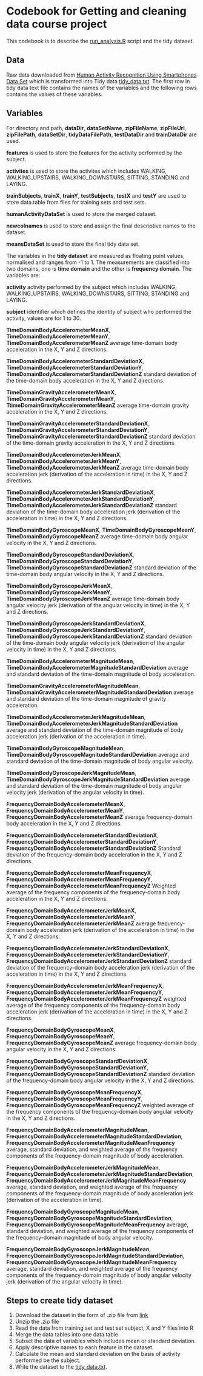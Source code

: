 # Codebook for Getting and cleaning data course project

This codebook is to describe the [run_analysis.R](https://github.com/farhan-mirzaaa/GettingAndCleaningDataCourseProject/blob/master/run_analysis.R) script and the tidy dataset.

## Data

Raw data downloaded from [Human Activity Recognition Using Smartphones Data Set](https://d396qusza40orc.cloudfront.net/getdata%2Fprojectfiles%2FUCI%20HAR%20Dataset.zip) which is transformed into Tidy data [tidy_data.txt](https://github.com/farhan-mirzaaa/GettingAndCleaningDataCourseProject/blob/master/tidy_data.txt). The first row in tidy data text file contains the names of the variables and the following rows contains the values of these variables.

## Variables

For directory and path, **dataDir**, **dataSetName**, **zipFileName**, **zipFileUrl**, **zipFilePath**, **dataSetDir**, **tidyDataFilePath**, **testDataDir** and **trainDataDir** are used.

**features** is used to store the features for the activity performed by the subject.

**activites** is used to store the activites which includes WALKING, WALKING_UPSTAIRS, WALKING_DOWNSTAIRS, SITTING, STANDING and LAYING.

**trainSubjects**, **trainX**, **trainY**, **testSubjects**, **testX** and **testY** are used to store data.table from files for training sets and test sets.

**humanActivityDataSet** is used to store the merged dataset.

**newcolnames** is used to store and assign the final descriptive names to the dataset.

**meansDataSet** is used to store the final tidy data set.


The variables in the **tidy dataset** are measured as floating point values, normalised and ranges from -1 to 1. The measurements are classified into two domains, one is **time domain** and the other is **frequency domain**. The variables are:

**activity** activity performed by the subject which includes WALKING, WALKING_UPSTAIRS, WALKING_DOWNSTAIRS, SITTING, STANDING and LAYING.

**subject** identifier which defines the identity of subject who performed the activity, values are for 1 to 30.

**TimeDomainBodyAccelerometerMeanX**, **TimeDomainBodyAccelerometerMeanY**, **TimeDomainBodyAccelerometerMeanZ** average time-domain body acceleration in the X, Y and Z directions.

**TimeDomainBodyAccelerometerStandardDeviationX**, **TimeDomainBodyAccelerometerStandardDeviationY**, **TimeDomainBodyAccelerometerStandardDeviationZ** standard deviation of the time-domain body acceleration in the X, Y and Z directions.

**TimeDomainGravityAccelerometerMeanX**, **TimeDomainGravityAccelerometerMeanY**, **TtimeDomainGravityAccelerometerMeanZ** average time-domain gravity acceleration in the X, Y and Z directions.

**TimeDomainGravityAccelerometerStandardDeviationX**, **TimeDomainGravityAccelerometerStandardDeviationY**, **TimeDomainGravityAccelerometerStandardDeviationZ** standard deviation of the time-domain gravity acceleration in the X, Y and Z directions.

**TimeDomainBodyAccelerometerJerkMeanX**, **TimeDomainBodyAccelerometerJerkMeanY**, **TimeDomainBodyAccelerometerJerkMeanZ** average time-domain body acceleration jerk (derivation of the acceleration in time) in the X, Y and Z directions.

**TimeDomainBodyAccelerometerJerkStandardDeviationX**, **TimeDomainBodyAccelerometerJerkStandardDeviationY**, **TimeDomainBodyAccelerometerJerkStandardDeviationZ** standard deviation of the time-domain body acceleration jerk (derivation of the acceleration in time) in the X, Y and Z directions.

**TimeDomainBodyGyroscopeMeanX**, **TimeDomainBodyGyroscopeMeanY**, **TimeDomainBodyGyroscopeMeanZ** average time-domain body angular velocity in the X, Y and Z directions.

**TimeDomainBodyGyroscopeStandardDeviationX**, **TimeDomainBodyGyroscopeStandardDeviationY**, **TimeDomainBodyGyroscopeStandardDeviationZ** standard deviation of the time-domain body angular velocity in the X, Y and Z directions.

**TimeDomainBodyGyroscopeJerkMeanX**, **TimeDomainBodyGyroscopeJerkMeanY**, **TimeDomainBodyGyroscopeJerkMeanZ** average time-domain body angular velocity jerk (derivation of the angular velocity in time) in the X, Y and Z directions.

**TimeDomainBodyGyroscopeJerkStandardDeviationX**, **TimeDomainBodyGyroscopeJerkStandardDeviationY**, **TimeDomainBodyGyroscopeJerkStandardDeviationZ** standard deviation of the time-domain body angular velocity jerk (derivation of the angular velocity in time) in the X, Y and Z directions.

**TimeDomainBodyAccelerometerMagnitudeMean**, **TimeDomainBodyAccelerometerMagnitudeStandardDeviation** average and standard deviation of the time-domain magnitude of body acceleration.

**TimeDomainGravityAccelerometerMagnitudeMean**, **TimeDomainGravityAccelerometerMagnitudeStandardDeviation** average and standard deviation of the time-domain magnitude of gravity acceleration.

**TimeDomainBodyAccelerometerJerkMagnitudeMean**, **TimeDomainBodyAccelerometerJerkMagnitudeStandardDeviation** average and standard deviation of the time-domain magnitude of body acceleration jerk (derivation of the acceleration in time).

**TimeDomainBodyGyroscopeMagnitudeMean**, **TimeDomainBodyGyroscopeMagnitudeStandardDeviation** average and standard deviation of the time-domain magnitude of body angular velocity.

**TimeDomainBodyGyroscopeJerkMagnitudeMean**, **TimeDomainBodyGyroscopeJerkMagnitudeStandardDeviation** average and standard deviation of the time-domain magnitude of body angular velocity jerk (derivation of the angular velocity in time).

**FrequencyDomainBodyAccelerometerMeanX**, **FrequencyDomainBodyAccelerometerMeanY**, **FrequencyDomainBodyAccelerometerMeanZ** average frequency-domain body acceleration in the X, Y and Z directions.

**FrequencyDomainBodyAccelerometerStandardDeviationX**, **FrequencyDomainBodyAccelerometerStandardDeviationY**, **FrequencyDomainBodyAccelerometerStandardDeviationZ** 
Standard deviation of the frequency-domain body acceleration in the X, Y and Z directions.


**FrequencyDomainBodyAccelerometerMeanFrequencyX**, **FrequencyDomainBodyAccelerometerMeanFrequencyY**, **FrequencyDomainBodyAccelerometerMeanFrequencyZ** Weighted average of the frequency components of the frequency-domain body acceleration in the X, Y and Z directions.

**FrequencyDomainBodyAccelerometerJerkMeanX**, **FrequencyDomainBodyAccelerometerJerkMeanY**, **FrequencyDomainBodyAccelerometerJerkMeanZ** average frequency-domain body acceleration jerk (derivation of the acceleration in time) in the X, Y and Z directions.

**FrequencyDomainBodyAccelerometerJerkStandardDeviationX**, **FrequencyDomainBodyAccelerometerJerkStandardDeviationY**, **FrequencyDomainBodyAccelerometerJerkStandardDeviationZ** standard deviation of the frequency-domain body acceleration jerk (derivation of the acceleration in time) in the X, Y and Z directions.

**FrequencyDomainBodyAccelerometerJerkMeanFrequencyX**, **FrequencyDomainBodyAccelerometerJerkMeanFrequencyY**, **FrequencyDomainBodyAccelerometerJerkMeanFrequencyZ** weighted average of the frequency components of the frequency-domain body acceleration jerk (derivation of the acceleration in time) in the X, Y and Z directions.

**FrequencyDomainBodyGyroscopeMeanX**, **FrequencyDomainBodyGyroscopeMeanY**, **FrequencyDomainBodyGyroscopeMeanZ** average frequency-domain body angular velocity in the X, Y and Z directions.

**FrequencyDomainBodyGyroscopeStandardDeviationX**, **FrequencyDomainBodyGyroscopeStandardDeviationY**, **FrequencyDomainBodyGyroscopeStandardDeviationZ** standard deviation of the frequency-domain body angular velocity in the X, Y and Z directions.

**FrequencyDomainBodyGyroscopeMeanFrequencyX**, **FrequencyDomainBodyGyroscopeMeanFrequencyY**, **FrequencyDomainBodyGyroscopeMeanFrequencyZ** weighted average of the frequency components of the frequency-domain body angular velocity in the X, Y and Z directions.

**FrequencyDomainBodyAccelerometerMagnitudeMean**, **FrequencyDomainBodyAccelerometerMagnitudeStandardDeviation**, **FrequencyDomainBodyAccelerometerMagnitudeMeanFrequency** average, standard deviation, and weighted average of the frequency components of the frequency-domain magnitude of body acceleration.

**FrequencyDomainBodyAccelerometerJerkMagnitudeMean**, **FrequencyDomainBodyAccelerometerJerkMagnitudeStandardDeviation**, **FrequencyDomainBodyAccelerometerJerkMagnitudeMeanFrequency** average, standard deviation, and weighted average of the frequency components of the frequency-domain magnitude of body acceleration jerk (derivation of the acceleration in time).

**FrequencyDomainBodyGyroscopeMagnitudeMean**, **FrequencyDomainBodyGyroscopeMagnitudeStandardDeviation**, **FrequencyDomainBodyGyroscopeMagnitudeMeanFrequency** average, standard deviation, and weighted average of the frequency components of the frequency-domain magnitude of body angular velocity.

**FrequencyDomainBodyGyroscopeJerkMagnitudeMean**, **FrequencyDomainBodyGyroscopeJerkMagnitudeStandardDeviation**, **FrequencyDomainBodyGyroscopeJerkMagnitudeMeanFrequency** average, standard deviation, and weighted average of the frequency components of the frequency-domain magnitude of body angular velocity jerk (derivation of the angular velocity in time).


## Steps to create tidy dataset

1.  Download the dataset in the form of .zip file from [link](https://d396qusza40orc.cloudfront.net/getdata%2Fprojectfiles%2FUCI%20HAR%20Dataset.zip)
2.  Unzip the .zip file 
3.  Read the data from training set and test set subject, X and Y files into R
4.  Merge the data tables into one data table
5.  Subset the data of variables which includes mean or standard deviation.
5.  Apply descriptive names to each feature in the dataset.
6.  Calculate the mean and standard deviation on the basis of activity performed be the subject.
7.  Write the dataset to the [tidy_data.txt](https://github.com/farhan-mirzaaa/GettingAndCleaningDataCourseProject/blob/master/tidy_data.txt).
